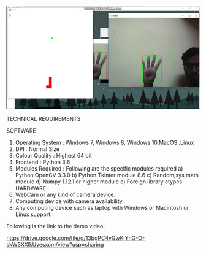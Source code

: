 [![PlayingGame using Gesture recognition in python using opencv](/required_images/screenshot.png)](https://www.youtube.com/watch?v=hHlKNSXz7nk&t=4s "PlayingGame using Gesture recognition in python using opencv -- Click on the above image to watch the demo video")


TECHNICAL REQUIREMENTS

SOFTWARE

1.	Operating System    : Windows 7, Windows 8, Windows 10,MacOS ,Linux                        
2.	DPI                 : Normal Size
3.	Colour Quality      : Highest 64 bit
4.	Frontend            : Python 3.6
5.	Modules Required    :   Following are the specific modules required
                          a)	Python OpenCV  3.3.0
                          b)	Python Tkinter module 8.6
                          c)	Random,sys,math module
                          d)	Numpy 1.12.1 or higher module
                          e)	Foreign library ctypes
HARDWARE :
1.	WebCam  or  any kind of camera device.
2.	Computing device with camera availability.
3.	Any computing device such as laptop with Windows or Macintosh or Linux support.

Following is the link to the demo video:

https://drive.google.com/file/d/13bgPC4yGwKjYhG-O-skW3XXlkUyesxcm/view?usp=sharing

